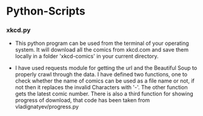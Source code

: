 # Python-Scripts

### xkcd.py
 
* This python program can be used from the terminal of your operating system. It will download all the comics from xkcd.com and save them locally in a folder 'xkcd-comics' in your current directory. 

* I have used requests module for getting the url and the Beautiful Soup to properly crawl through the data. I have defined two functions, one to check whether the name of comics can be used as a file name or not, if not then it replaces the invalid Characters with '-'. The other function gets the latest comic number. There is also a third function for showing progress of download, that code has been taken from vladignatyev/progress.py
